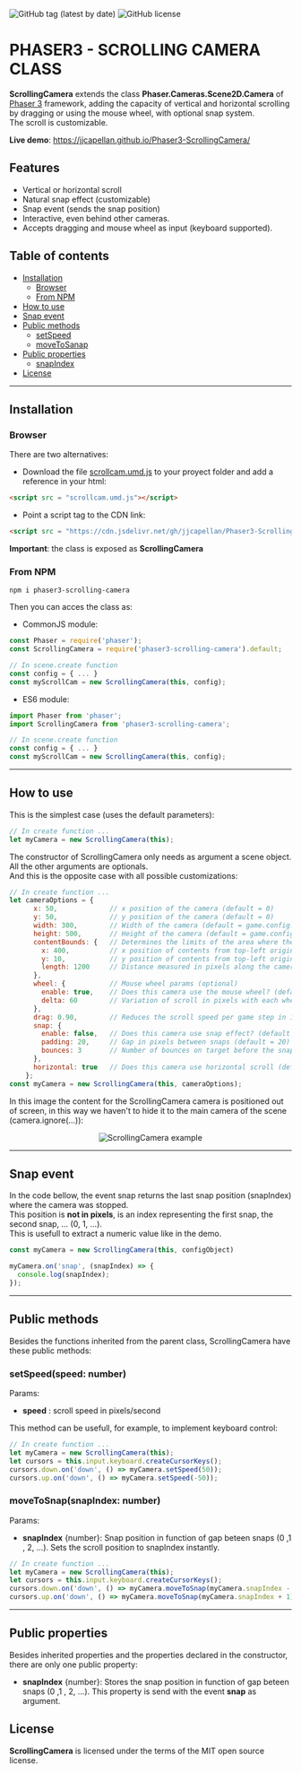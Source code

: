 ![GitHub tag (latest by date)](https://img.shields.io/github/tag-date/jjcapellan/Phaser3-ScrollingCamera.svg)
![GitHub license](https://img.shields.io/github/license/jjcapellan/Phaser3-ScrollingCamera.svg)
# PHASER3 - SCROLLING CAMERA CLASS
**ScrollingCamera** extends the class **Phaser.Cameras.Scene2D.Camera** of [Phaser 3](https://phaser.io/) framework, adding the capacity of vertical and horizontal scrolling by dragging or using the mouse wheel, with optional snap system.  
The scroll is customizable.  

**Live demo**: https://jjcapellan.github.io/Phaser3-ScrollingCamera/  

## Features
* Vertical or horizontal scroll
* Natural snap effect (customizable)
* Snap event (sends the snap position)
* Interactive, even behind other cameras.
* Accepts dragging and mouse wheel as input (keyboard supported).

## Table of contents
* [Installation](#installation)
  * [Browser](#browser)
  * [From NPM](#from-npm)
* [How to use](#how-to-use)
* [Snap event](#snap-event)
* [Public methods](#public-methods)
  * [setSpeed](#setspeed)
  * [moveToSanap](#moveToSnap)
* [Public properties](#public-properties)
  * [snapIndex](#snapindex)
* [License](#license)
---

## Installation
### Browser
There are two alternatives:
* Download the file [scrollcam.umd.js](https://cdn.jsdelivr.net/gh/jjcapellan/Phaser3-ScrollingCamera@2.1.1/dist/scrollcam.umd.js) to your proyect folder and add a reference in your html:
```html
<script src = "scrollcam.umd.js"></script>
```  
* Point a script tag to the CDN link:
```html
<script src = "https://cdn.jsdelivr.net/gh/jjcapellan/Phaser3-ScrollingCamera@2.1.1/dist/scrollcam.umd.js"></script>
```  
**Important**: the class is exposed as **ScrollingCamera**
### From NPM
```
npm i phaser3-scrolling-camera
```
Then you can acces the class as:
* CommonJS module:
```javascript
const Phaser = require('phaser');
const ScrollingCamera = require('phaser3-scrolling-camera').default;

// In scene.create function
const config = { ... }
const myScrollCam = new ScrollingCamera(this, config);
```
* ES6 module:
```javascript
import Phaser from 'phaser';
import ScrollingCamera from 'phaser3-scrolling-camera';

// In scene.create function
const config = { ... }
const myScrollCam = new ScrollingCamera(this, config);
```
---
## How to use
This is the simplest case (uses the default parameters):
```javascript
// In create function ...
let myCamera = new ScrollingCamera(this);
```
The constructor of ScrollingCamera only needs as argument a scene object. All the other arguments are optionals.  
And this is the opposite case with all possible customizations:
```javascript
// In create function ...
let cameraOptions = {
      x: 50,             // x position of the camera (default = 0)
      y: 50,             // y position of the camera (default = 0)
      width: 300,        // Width of the camera (default = game.config.width)
      height: 500,       // Height of the camera (default = game.config.height)
      contentBounds: {   // Determines the limits of the area where the camera is looking. (optional)
        x: 400,          // x position of contents from top-left origin (default = cameraOptions.x)
        y: 10,           // y position of contents from top-left origin (default = cameraOptions.y)
        length: 1200     // Distance measured in pixels along the camera main axis
      },
      wheel: {           // Mouse wheel params (optional)
        enable: true,    // Does this camera use the mouse wheel? (default = false)
        delta: 60        // Variation of scroll in pixels with each wheel change (default = 55)
      },
      drag: 0.90,        // Reduces the scroll speed per game step in 10%. (default = 0.95)      
      snap: {
        enable: false,   // Does this camera use snap effect? (default = false)
        padding: 20,     // Gap in pixels between snaps (default = 20)
        bounces: 3       // Number of bounces on target before the snap (default = 3)
      },
      horizontal: true   // Does this camera use horizontal scroll (default = false)
    };
const myCamera = new ScrollingCamera(this, cameraOptions);
```
In this image the content for the ScrollingCamera camera is positioned out of screen, in this way we haven't to hide it to the main camera of the scene (camera.ignore(...)):  

<p align="center">
<img alt="ScrollingCamera example" src="./imgs/scrollcam-example.jpg"/>
</p>

---
## Snap event
In the code bellow, the event snap returns the last snap position (snapIndex) where the camera was stopped.  
This position is **not in pixels**, is an index representing the first snap, the second snap, ... (0, 1, ...).  
This is usefull to extract a numeric value like in the demo.
```javascript
const myCamera = new ScrollingCamera(this, configObject)

myCamera.on('snap', (snapIndex) => {
  console.log(snapIndex);
});
```
---
## Public methods
Besides the functions inherited from the parent class, ScrollingCamera have these public methods:
### <a id="setspeed"></a>setSpeed(speed: number)
Params:
* **speed** : scroll speed in pixels/second   

This method can be usefull, for example, to implement keyboard control:
```javascript
// In create function ...
let myCamera = new ScrollingCamera(this);
let cursors = this.input.keyboard.createCursorKeys();
cursors.down.on('down', () => myCamera.setSpeed(50));
cursors.up.on('down', () => myCamera.setSpeed(-50));
```
### <a id="moveToSnap"></a>moveToSnap(snapIndex: number)
Params:
* **snapIndex** {number}: Snap position in function of gap beteen snaps (0 ,1 , 2, ...).
Sets the scroll position to snapIndex instantly.
```javascript
// In create function ...
let myCamera = new ScrollingCamera(this);
let cursors = this.input.keyboard.createCursorKeys();
cursors.down.on('down', () => myCamera.moveToSnap(myCamera.snapIndex - 1));
cursors.up.on('down', () => myCamera.moveToSnap(myCamera.snapIndex + 1));
```
---
## Public properties
Besides inherited properties and the properties declared in the constructor, there are only one public property:
* **snapIndex** {number}: Stores the snap position in function of gap beteen snaps (0 ,1 , 2, ...). This property is send with the event **snap** as argument.
## License
**ScrollingCamera** is licensed under the terms of the MIT open source license.

